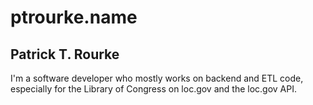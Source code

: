 # ptrourke.name
## Patrick T. Rourke

I'm a software developer who mostly works on backend and ETL code, especially for
the Library of Congress on loc.gov and the loc.gov API.
